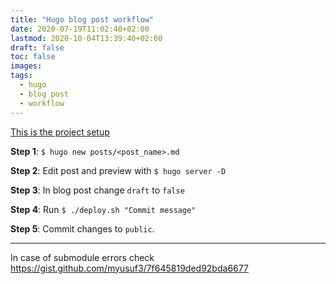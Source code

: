 ```yaml
---
title: "Hugo blog post workflow"
date: 2020-07-19T11:02:40+02:00
lastmod: 2020-10-04T13:39:40+02:00
draft: false
toc: false
images:
tags:
  - hugo
  - blog post
  - workflow
---
```


[This is the project setup](https://gohugo.io/hosting-and-deployment/hosting-on-github/)

**Step 1**: `$ hugo new posts/<post_name>.md`

**Step 2**: Edit post and preview with `$ hugo server -D`

**Step 3**: In blog post change `draft` to `false`

**Step 4**: Run `$ ./deploy.sh "Commit message"`

**Step 5**: Commit changes to `public`.

---

In case of submodule errors check <https://gist.github.com/myusuf3/7f645819ded92bda6677>

